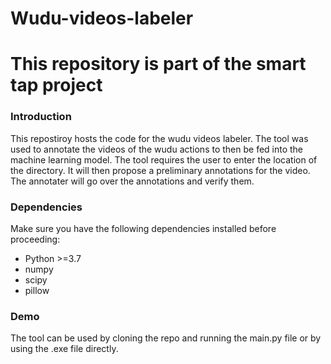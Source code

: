 # Wudu-videos-labeler
<h1> This repository is part of the smart tap project </h1>

### Introduction
  This repostiroy hosts the code for the wudu videos labeler. The tool was used to annotate the videos of the wudu actions to then be fed into the machine learning model. The tool requires the user to enter the location of the directory. It will then propose a preliminary annotations for the video. The annotater will go over the annotations and verify them. 
  
 ### Dependencies
 Make sure you have the following dependencies installed before proceeding:
 - Python >=3.7
 - numpy 
 - scipy
 - pillow
### Demo
The tool can be used by cloning the repo and running the main.py file or by using the .exe file directly. 

